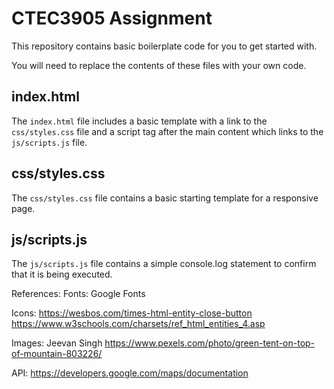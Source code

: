# CTEC3905 Assignment

This repository contains basic boilerplate code for you to get started with.

You will need to replace the contents of these files with your own code.

## index.html

The `index.html` file includes a basic template with a link to the `css/styles.css` file and a script tag after the main content which links to the `js/scripts.js` file.

## css/styles.css

The `css/styles.css` file contains a basic starting template for a responsive page.

## js/scripts.js

The `js/scripts.js` file contains a simple console.log statement to confirm that it is being executed.

References:
Fonts:
Google Fonts

Icons:
https://wesbos.com/times-html-entity-close-button
https://www.w3schools.com/charsets/ref_html_entities_4.asp

Images:
Jeevan Singh
https://www.pexels.com/photo/green-tent-on-top-of-mountain-803226/

API:
https://developers.google.com/maps/documentation
